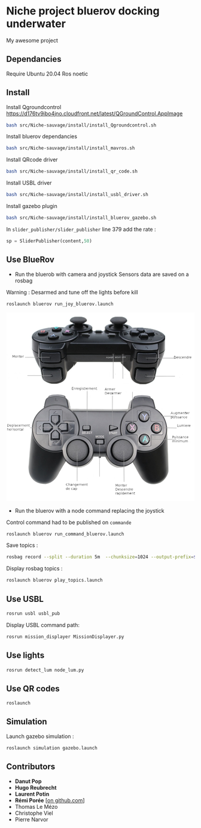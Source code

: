 # **Niche project** bluerov docking underwater

My awesome project

## Dependancies

Require Ubuntu 20.04 Ros noetic

## Install

Install Qgroundcontrol
https://d176tv9ibo4jno.cloudfront.net/latest/QGroundControl.AppImage

``` bash
bash src/Niche-sauvage/install/install_Qgroundcontrol.sh 

```

Install bluerov dependancies

``` bash
bash src/Niche-sauvage/install/install_mavros.sh 

```

Install QRcode driver

``` bash
bash src/Niche-sauvage/install/install_qr_code.sh 

```

Install USBL driver

``` bash
bash src/Niche-sauvage/install/install_usbl_driver.sh 

```

Install gazebo plugin

``` bash
bash src/Niche-sauvage/install/install_bluerov_gazebo.sh 
```

In `slider_publisher/slider_publisher` line 379 add the rate :

``` python
sp = SliderPublisher(content,50)
```

## Use BlueRov

- Run the bluerob with camera and joystick
Sensors data are saved on a rosbag

Warning : Desarmed and tune off the lights before kill

``` bash
roslaunch bluerov run_joy_bluerov.launch 
```
![](/images/manette_notice.png)

- Run the bluerov with a node command replacing the joystick

Control command had to be published on `commande`

``` bash
roslaunch bluerov run_command_bluerov.launch 
```

Save topics :

``` bash
rosbag record --split --duration 5m  --chunksize=1024 --output-prefix=$HOME/catkin_ws/ --all
```

Display rosbag topics :

``` bash
roslaunch bluerov play_topics.launch 
```

## Use USBL

``` bash
rosrun usbl usbl_pub
```

Display USBL command path:

```bash
rosrun mission_displayer MissionDisplayer.py
```

## Use lights

``` bash
rosrun detect_lum node_lum.py
```

## Use QR codes

``` bash
roslaunch 
```

## Simulation

Launch gazebo simulation :

``` bash
roslaunch simulation gazebo.launch
```

## Contributors
- **Danut Pop**
- **Hugo Reubrecht**
- **Laurent Potin**
- **Rémi Porée** [[on github.com](https://github.com/Remi-Tortue)]
- Thomas Le Mézo
- Christophe Viel
- Pierre Narvor

